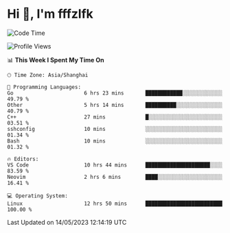 # Hi 👋, I'm fffzlfk

<!--START_SECTION:waka-->
![Code Time](http://img.shields.io/badge/Code%20Time-206%20hrs%2050%20mins-blue)

![Profile Views](http://img.shields.io/badge/Profile%20Views-0-blue)

📊 **This Week I Spent My Time On** 

```text
🕑︎ Time Zone: Asia/Shanghai

💬 Programming Languages: 
Go                       6 hrs 23 mins       ████████████░░░░░░░░░░░░░   49.79 % 
Other                    5 hrs 14 mins       ██████████░░░░░░░░░░░░░░░   40.79 % 
C++                      27 mins             █░░░░░░░░░░░░░░░░░░░░░░░░   03.51 % 
sshconfig                10 mins             ░░░░░░░░░░░░░░░░░░░░░░░░░   01.34 % 
Bash                     10 mins             ░░░░░░░░░░░░░░░░░░░░░░░░░   01.32 % 

🔥 Editors: 
VS Code                  10 hrs 44 mins      █████████████████████░░░░   83.59 % 
Neovim                   2 hrs 6 mins        ████░░░░░░░░░░░░░░░░░░░░░   16.41 % 

💻 Operating System: 
Linux                    12 hrs 50 mins      █████████████████████████   100.00 % 
```


 Last Updated on 14/05/2023 12:14:19 UTC
<!--END_SECTION:waka-->
